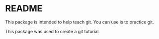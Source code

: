 # README

This package is intended to help teach git. You can use is to practice git.

This package was used to create a git tutorial. 
